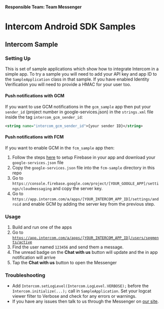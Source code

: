 #### Responsible Team: Team Messenger

# Intercom Android SDK Samples

## Intercom Sample

### Setting Up
This is set of sample applications which show how to integrate Intercom in a simple app. To try a sample you will need to add your API key and app ID to the `SampleApplication` class in that sample. If you have enabled Identity Verification you will need to provide a HMAC for your user too.
 
#### Push notifications with GCM

If you want to use GCM notifications in the `gcm_sample` app then put your `sender_id` (project number in google-services.json)
in the `strings.xml` file inside the tag `intercom_gcm_sender_id`:

```xml
<string name="intercom_gcm_sender_id">{your sender ID}</string>
```

#### Push notifications with FCM

If you want to enable GCM in the `fcm_sample` app then:

1. Follow the steps [here](https://firebase.google.com/docs/android/setup#add_firebase_to_your_app) to setup Firebase in your app and download your `google-services.json` file
2. Copy the `google-services.json` file into the `fcm-sample` directory in this repo
3.  Go to `https://console.firebase.google.com/project/[YOUR_GOOGLE_APP]/settings/cloudmessaging`
   and copy the server key.
4. Go to `https://app.intercom.com/a/apps/[YOUR_INTERCOM_APP_ID]/settings/android` and enable GCM by adding the
   server key from the previous step.

### Usage
1. Build and run one of the apps
2. Go to [`https://app.intercom.com/a/apps/[YOUR_INTERCOM_APP_ID]/users/segments/active`](https://app.intercom.com/a/apps/[YOUR_INTERCOM_APP_ID]/users/segments/active)
3. Find the user named `123456` and send them a message.
4. The unread badge on the **Chat with us** button will update and the in app notification will arrive
5. Tap the **Chat with us** button to open the Messenger

### Troubleshooting
- Add `Intercom.setLogLevel(Intercom.LogLevel.VERBOSE);` before the `Intercom.initialize(...);` call in `SampleApplication`. Set your logcat viewer filter to Verbose and check for any errors or warnings.
- If you have any issues then talk to us through the Messenger on [our site](https://www.intercom.com/).
